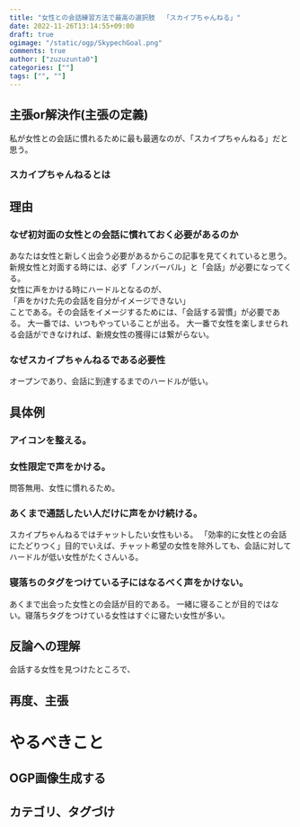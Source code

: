 ```yaml
---
title: "女性との会話練習方法で最高の選択肢  「スカイプちゃんねる」"
date: 2022-11-26T13:14:55+09:00
draft: true
ogimage: "/static/ogp/SkypechGoal.png"
comments: true
author: ["zuzuzunta0"]
categories: [""]
tags: ["", ""]
---
```


<!----------------------- ↓記事設計↓ ----------------------->


  <!-- 伝えたいこと -->

  <!-- ①掛け合わせ3つの狙うキーワード -->
  
  <!-- ②読者像 -->
    
  <!-- ③読者の悩み -->

  <!-- ④悩みが解決する条件 -->

  <!-- ⑤悩みの解決策 -->

  <!-- ⑥記事を読むメリット -->

  <!-- ⑦記事の信頼性 -->


<!----------------------- ↑記事設計↑ ----------------------->


<!----------------------- ↓記事内容↓ ----------------------->

  <!---- ↓リード文↓ ---->
   <!-- この記事を読む人の悩みに共感する -->

   <!-- この記事を読むことで何を得られるか、どんな価値が生まれるか -->

   <!-- この記事の根拠または信頼性 -->
  <!---- ↑リード文↑ ---->


  <!---- ↓本文↓ ---->
  <!-- ## 主張or解決作(主張の定義) -->
   ## 主張or解決作(主張の定義)
  私が女性との会話に慣れるために最も最適なのが、「スカイプちゃんねる」だと思う。  
  ### スカイプちゃんねるとは
  <!-- ## 理由 -->
   ## 理由
   ### なぜ初対面の女性との会話に慣れておく必要があるのか
   あなたは女性と新しく出会う必要があるからこの記事を見てくれていると思う。
  新規女性と対面する時には、必ず「ノンバーバル」と「会話」が必要になってくる。   
  女性に声をかける時にハードルとなるのが、  
  「声をかけた先の会話を自分がイメージできない」  
  ことである。その会話をイメージするためには、「会話する習慣」が必要である。
  大一番では、いつもやっていることが出る。
  大一番で女性を楽しませられる会話ができなければ、新規女性の獲得には繋がらない。
  ### なぜスカイプちゃんねるである必要性
  オープンであり、会話に到達するまでのハードルが低い。
  <!-- ## 具体例 -->
  ## 具体例
  ### アイコンを整える。
  ### 女性限定で声をかける。
  問答無用、女性に慣れるため。
  ### あくまで通話したい人だけに声をかけ続ける。
  スカイプちゃんねるではチャットしたい女性もいる。
  「効率的に女性との会話にたどりつく」目的でいえば、チャット希望の女性を除外しても、会話に対してハードルが低い女性がたくさんいる。
  ### 寝落ちのタグをつけている子にはなるべく声をかけない。
  あくまで出会った女性との会話が目的である。
  一緒に寝ることが目的ではない。寝落ちタグをつけている女性はすぐに寝たい女性が多い。  
  <!-- ## 反論への理解 -->
   ## 反論への理解
  会話する女性を見つけたところで、
  <!-- ## 再度、主張 -->
   ## 再度、主張
  <!---- ↑本文↑ ---->
# やるべきこと
## OGP画像生成する
## カテゴリ、タグづけ
<!----------------------- ↑記事内容↑ ----------------------->